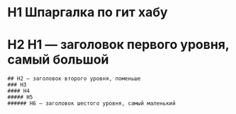 # H1 Шпаргалка по гит хабу
# H2   H1 — заголовок первого уровня, самый большой
    ## H2 — заголовок второго уровня, поменьше
    ### H3
    #### H4
    ##### H5
    ###### H6 — заголовок шестого уровня, самый маленький 